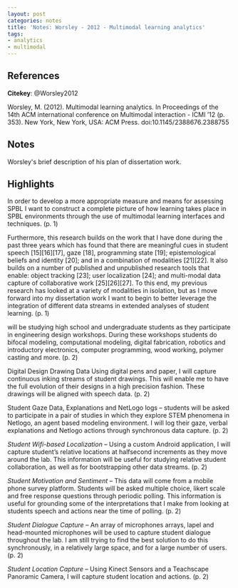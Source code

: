 ```yaml
---
layout: post
categories: notes
title: 'Notes: Worsley - 2012 - Multimodal learning analytics'
tags:
- analytics
- multimodal
---
```


## References

**Citekey**: @Worsley2012

Worsley, M. (2012). Multimodal learning analytics. In Proceedings of the 14th ACM international conference on Multimodal interaction - ICMI ’12 (p. 353). New York, New York, USA: ACM Press. doi:10.1145/2388676.2388755

## Notes

Worsley's brief description of his plan of dissertation work.

## Highlights


In order to develop a more appropriate measure and means for assessing SPBL I want to construct a complete picture of how learning takes place in SPBL environments through the use of multimodal learning interfaces and techniques. (p. 1)

Furthermore, this research builds on the work that I have done during the past three years which has found that there are meaningful cues in student speech [15][16][17], gaze [18], programming state [19]; epistemological beliefs and identity [20]; and in a combination of modalities [21][22]. It also builds on a number of published and unpublished research tools that enable: object tracking [23]; user localization [24]; and multi-modal data capture of collaborative work [25][26][27]. To this end, my previous research has looked at a variety of modalities in isolation, but as I move forward into my dissertation work I want to begin to better leverage the integration of different data streams in extended analyses of student learning. (p. 1)

will be studying high school and undergraduate students as they participate in engineering design workshops. During these workshops students do bifocal modeling, computational modeling, digital fabrication, robotics and introductory electronics, computer programming, wood working, polymer casting and more. (p. 2)

Digital Design Drawing Data Using digital pens and paper, I will capture continuous inking streams of student drawings. This will enable me to have the full evolution of their designs in a high precision fashion. These drawings will be aligned with speech data. (p. 2)

Student Gaze Data, Explanations and NetLogo logs – students will be asked to participate in a pair of studies in which they explore STEM phenomena in Netlogo, an agent based modeling environment. I will log their gaze, verbal explanations and Netlogo actions through synchronous data capture. (p. 2)

*Student Wifi-based Localization* – Using a custom Android application, I will capture student’s relative locations at halfsecond increments as they move around the lab. This information will be useful for studying relative student collaboration, as well as for bootstrapping other data streams. (p. 2)

*Student Motivation and Sentiment* – This data will come from a mobile phone survey platform. Students will be asked multiple choice, likert scale and free response questions through periodic polling. This information is useful for grounding some of the interpretations that I make from looking at students speech and actions near the time of polling. (p. 2)

*Student Dialogue Capture* – An array of microphones arrays, lapel and head-mounted microphones will be used to capture student dialogue throughout the lab. I am still trying to find the best solution to do this synchronously, in a relatively large space, and for a large number of users. (p. 2)

*Student Location Capture* – Using Kinect Sensors and a Teachscape Panoramic Camera, I will capture student location and actions. (p. 2)
